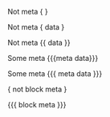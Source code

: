 Not meta { }

Not meta { data }

Not meta {{ data }}

Some meta {{{meta data}}}

Some meta {{{ meta data }}}

{
not block meta
}

{{{
block meta
}}}
